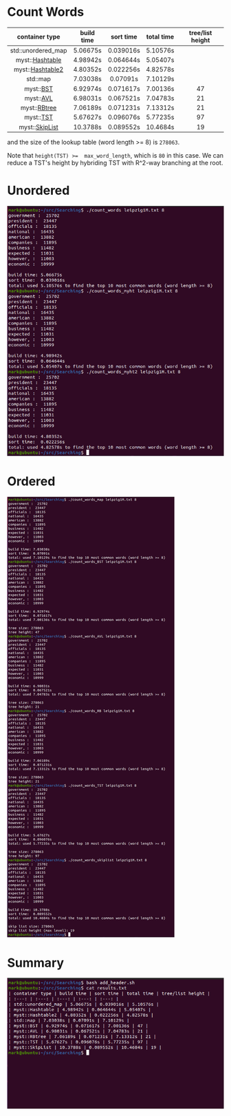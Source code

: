 # Count Words
| container type | build time | sort time | total time | tree/list height |
| :---: | :---: | :---: | :---: | :---: |
| std::unordered_map | 5.06675s | 0.039016s | 5.10576s |
| myst::[Hashtable](https://github.com/How-u-doing/DataStructures/blob/master/Searching/HashMap/Hashtable_impl.h) | 4.98942s | 0.064644s | 5.05407s |
| myst::[Hashtable2](https://github.com/How-u-doing/DataStructures/blob/master/Searching/HashMap/alternative/Hashtable2_impl.h) | 4.80352s | 0.022256s | 4.82578s |
| std::map | 7.03038s | 0.07091s | 7.10129s |
| myst::[BST](https://github.com/How-u-doing/DataStructures/blob/master/Searching/TreeMap/BST_impl.h) | 6.92974s | 0.071617s | 7.00136s | 47 |
| myst::[AVL](https://github.com/How-u-doing/DataStructures/tree/master/Searching/TreeMap/AVLtree_impl.h) | 6.98031s | 0.067521s | 7.04783s | 21 |
| myst::[RBtree](https://github.com/How-u-doing/DataStructures/blob/master/Searching/TreeMap/RBtree_impl.h) | 7.06189s | 0.071231s | 7.13312s | 21 |
| myst::[TST](https://github.com/How-u-doing/DataStructures/blob/master/Searching/TreeMap/TST.h) | 5.67627s | 0.096076s | 5.77235s | 97 |
| myst::[SkipList](https://github.com/How-u-doing/DataStructures/blob/master/Searching/Randomized/SkipList_impl.h) | 10.3788s | 0.089552s | 10.4684s | 19 |

and the size of the lookup table (word length >= 8) is `278063`.

Note that `height(TST) >=  max_word_length`, which is `80` in this case.
We can reduce a TST's height by hybriding TST with R^2-way branching at the root. 

# Unordered
![](img/count_words_unordered.png)

# Ordered
![](img/count_words_ordered.png)

# Summary
![](img/summary.png)
